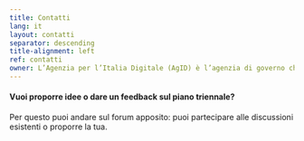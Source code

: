 ```yaml
---
title: Contatti
lang: it
layout: contatti
separator: descending
title-alignment: left
ref: contatti
owner: L’Agenzia per l’Italia Digitale (AgID) è l’agenzia di governo che coordina l’attuazione dell’Agenda Digitale Italiana, promuove la diffusione dell'utilizzo delle tecnologie ICT favorendo l'innovazione e la crescita economica sociale e culturale del Paese.
---
```


#### Vuoi proporre idee o dare un feedback sul piano triennale?
Per questo puoi andare sul forum apposito: puoi partecipare alle discussioni esistenti o proporre la tua.